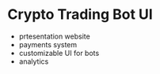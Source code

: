 # Crypto Trading Bot UI
- prtesentation website
- payments system
- customizable UI for bots
- analytics

